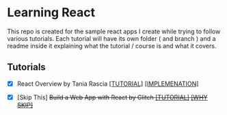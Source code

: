 # Learning React
This repo is created for the sample react apps I create while trying to follow various tutorials. Each tutorial will have its own folder ( and branch ) and a readme inside it explaining what the tutorial / course is and what it covers.

## Tutorials
- [x] React Overview by Tania Rascia [[TUTORIAL]](https://www.taniarascia.com/getting-started-with-react/) [[IMPLEMENATION]](https://github.com/ashawe/learning-react/tree/master/overview)

- [x] [Skip This] ~~Build a Web App with React by Glitch [[TUTORIAL]](https://glitch.com/glimmer/post/react-starter-kit/) [[WHY SKIP]](https://github.com/ashawe/learning-react/tree/glitch-react/)~~